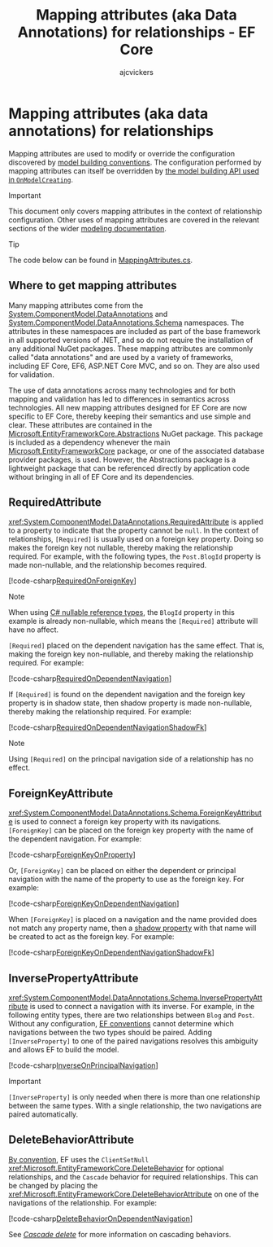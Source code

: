 ﻿---
title: Mapping attributes (aka Data Annotations) for relationships - EF Core
description: Using mapping attributes (also know as Data Annotations) to configure Entity Framework Core relationships
author: ajcvickers
ms.date: 03/30/2023
uid: core/modeling/relationships/mapping-attributes
---
# Mapping attributes (aka data annotations) for relationships

Mapping attributes are used to modify or override the configuration discovered by [model building conventions](xref:core/modeling/relationships/conventions). The configuration performed by mapping attributes can itself be overridden by [the model building API used in `OnModelCreating`](xref:core/modeling/index).

> [!IMPORTANT]
> This document only covers mapping attributes in the context of relationship configuration. Other uses of mapping attributes are covered in the relevant sections of the wider [modeling documentation](xref:core/modeling/index).

> [!TIP]
> The code below can be found in [MappingAttributes.cs](https://github.com/dotnet/EntityFramework.Docs/tree/main/samples/core/Modeling/Relationships/MappingAttributes.cs).

## Where to get mapping attributes

Many mapping attributes come from the [System.ComponentModel.DataAnnotations](/dotnet/api/system.componentmodel.dataannotations) and [System.ComponentModel.DataAnnotations.Schema](/dotnet/api/system.componentmodel.dataannotations.schema) namespaces. The attributes in these namespaces are included as part of the base framework in all supported versions of .NET, and so do not require the installation of any additional NuGet packages. These mapping attributes are commonly called "data annotations" and are used by a variety of frameworks, including EF Core, EF6, ASP.NET Core MVC, and so on. They are also used for validation.

The use of data annotations across many technologies and for both mapping and validation has led to differences in semantics across technologies. All new mapping attributes designed for EF Core are now specific to EF Core, thereby keeping their semantics and use simple and clear. These attributes are contained in the [Microsoft.EntityFrameworkCore.Abstractions](https://www.nuget.org/packages/Microsoft.EntityFrameworkCore.Abstractions/) NuGet package. This package is included as a dependency whenever the main [Microsoft.EntityFrameworkCore](https://www.nuget.org/packages/Microsoft.EntityFrameworkCore/) package, or one of the associated database provider packages, is used. However, the Abstractions package is a lightweight package that can be referenced directly by application code without bringing in all of EF Core and its dependencies.

## RequiredAttribute

<xref:System.ComponentModel.DataAnnotations.RequiredAttribute> is applied to a property to indicate that the property cannot be `null`. In the context of relationships, `[Required]` is usually used on a foreign key property. Doing so makes the foreign key not nullable, thereby making the relationship required. For example, with the following types, the `Post.BlogId` property is made non-nullable, and the relationship becomes required.

<!--
        public class Blog
        {
            public string Id { get; set; }
            public List<Post> Posts { get; } = new();
        }

        public class Post
        {
            public int Id { get; set; }

            [Required]
            public string BlogId { get; set; }

            public Blog Blog { get; init; }
        }
-->
[!code-csharp[RequiredOnForeignKey](../../../../samples/core/Modeling/Relationships/MappingAttributes.cs?name=RequiredOnForeignKey)]

> [!NOTE]
> When using [C# nullable reference types](/dotnet/csharp/tutorials/nullable-reference-types), the `BlogId` property in this example is already non-nullable, which means the `[Required]` attribute will have no affect.

`[Required]` placed on the dependent navigation has the same effect. That is, making the foreign key non-nullable, and thereby making the relationship required. For example:

<!--
        public class Blog
        {
            public string Id { get; set; }
            public List<Post> Posts { get; } = new();
        }

        public class Post
        {
            public int Id { get; set; }

            public string BlogId { get; set; }

            [Required]
            public Blog Blog { get; init; }
        }
-->
[!code-csharp[RequiredOnDependentNavigation](../../../../samples/core/Modeling/Relationships/MappingAttributes.cs?name=RequiredOnDependentNavigation)]

If `[Required]` is found on the dependent navigation and the foreign key property is in shadow state, then shadow property is made non-nullable, thereby making the relationship required. For example:

<!--
        public class Blog
        {
            public string Id { get; set; }
            public List<Post> Posts { get; } = new();
        }

        public class Post
        {
            public int Id { get; set; }

            [Required]
            public Blog Blog { get; init; }
        }
-->
[!code-csharp[RequiredOnDependentNavigationShadowFk](../../../../samples/core/Modeling/Relationships/MappingAttributes.cs?name=RequiredOnDependentNavigationShadowFk)]

> [!NOTE]
> Using `[Required]` on the principal navigation side of a relationship has no effect.

## ForeignKeyAttribute

<xref:System.ComponentModel.DataAnnotations.Schema.ForeignKeyAttribute> is used to connect a foreign key property with its navigations. `[ForeignKey]` can be placed on the foreign key property with the name of the dependent navigation. For example:

<!--
        public class Blog
        {
            public string Id { get; set; }
            public List<Post> Posts { get; } = new();
        }

        public class Post
        {
            public int Id { get; set; }

            [ForeignKey(nameof(Blog))]
            public string BlogKey { get; set; }

            public Blog Blog { get; init; }
        }

-->
[!code-csharp[ForeignKeyOnProperty](../../../../samples/core/Modeling/Relationships/MappingAttributes.cs?name=ForeignKeyOnProperty)]

Or, `[ForeignKey]` can be placed on either the dependent or principal navigation with the name of the property to use as the foreign key. For example:

<!--
        public class Blog
        {
            public string Id { get; set; }
            public List<Post> Posts { get; } = new();
        }

        public class Post
        {
            public int Id { get; set; }

            public string BlogKey { get; set; }

            [ForeignKey(nameof(BlogKey))]
            public Blog Blog { get; init; }
        }

-->
[!code-csharp[ForeignKeyOnDependentNavigation](../../../../samples/core/Modeling/Relationships/MappingAttributes.cs?name=ForeignKeyOnDependentNavigation)]

When `[ForeignKey]` is placed on a navigation and the name provided does not match any property name, then a [shadow property](xref:core/modeling/shadow-properties) with that name will be created to act as the foreign key. For example:

<!--
        public class Blog
        {
            public string Id { get; set; }
            public List<Post> Posts { get; } = new();
        }

        public class Post
        {
            public int Id { get; set; }

            [ForeignKey("BlogKey")]
            public Blog Blog { get; init; }
        }
-->
[!code-csharp[ForeignKeyOnDependentNavigationShadowFk](../../../../samples/core/Modeling/Relationships/MappingAttributes.cs?name=ForeignKeyOnDependentNavigationShadowFk)]

## InversePropertyAttribute

<xref:System.ComponentModel.DataAnnotations.Schema.InversePropertyAttribute> is used to connect a navigation with its inverse. For example, in the following entity types, there are two relationships between `Blog` and `Post`. Without any configuration, [EF conventions](xref:core/modeling/relationships/conventions) cannot determine which navigations between the two types should be paired. Adding `[InverseProperty]` to one of the paired navigations resolves this ambiguity and allows EF to build the model.

<!--
        public class Blog
        {
            public int Id { get; set; }

            [InverseProperty("Blog")]
            public List<Post> Posts { get; } = new();

            public int FeaturedPostId { get; set; }
            public Post FeaturedPost { get; set; }
        }

        public class Post
        {
            public int Id { get; set; }
            public int BlogId { get; set; }

            public Blog Blog { get; init; }
        }
-->
[!code-csharp[InverseOnPrincipalNavigation](../../../../samples/core/Modeling/Relationships/MappingAttributes.cs?name=InverseOnPrincipalNavigation)]

> [!IMPORTANT]
> `[InverseProperty]` is only needed when there is more than one relationship between the same types. With a single relationship, the two navigations are paired automatically.

## DeleteBehaviorAttribute

[By convention](xref:core/modeling/relationships/conventions), EF uses the `ClientSetNull` <xref:Microsoft.EntityFrameworkCore.DeleteBehavior> for optional relationships, and the `Cascade` behavior for required relationships. This can be changed by placing the <xref:Microsoft.EntityFrameworkCore.DeleteBehaviorAttribute> on one of the navigations of the relationship. For example:

<!--
        public class Blog
        {
            public int Id { get; set; }
            public List<Post> Posts { get; } = new();
        }

        public class Post
        {
            public int Id { get; set; }
            public int BlogId { get; set; }

            [DeleteBehavior(DeleteBehavior.Restrict)]
            public Blog Blog { get; init; }
        }
-->
[!code-csharp[DeleteBehaviorOnDependentNavigation](../../../../samples/core/Modeling/Relationships/MappingAttributes.cs?name=DeleteBehaviorOnDependentNavigation)]

See [_Cascade delete_](xref:core/saving/cascade-delete) for more information on cascading behaviors.
